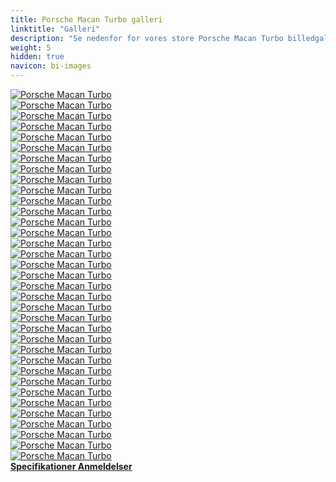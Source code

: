 ```yaml
---
title: Porsche Macan Turbo galleri
linktitle: "Galleri"
description: "Se nedenfor for vores store Porsche Macan Turbo billedgalleri. Klik på billederne for versioner i høj opløsning."
weight: 5
hidden: true
navicon: bi-images
---
```

<!-- markdownlint-disable MD033 -->
<div class="row" id ="my-gallery">
	<div class="pswp-grid-item col-6 col-md-4">
		<a href="https://media.evkx.net/multimedia/models/porsche/macan/macan_turbo/chargeport_1.jpg"
data-pswp-src="https://media.evkx.net/multimedia/models/porsche/macan/macan_turbo/chargeport_1.jpg"
data-pswp-width="3000"
data-pswp-height="2250" 
target="_blank">
			<img src="https://media.evkx.net/multimedia/models/porsche/macan/macan_turbo/chargeport_1_xst.jpg" alt="Porsche Macan Turbo" class="img-fluid " />
		</a>
	</div>
	<div class="pswp-grid-item col-6 col-md-4">
		<a href="https://media.evkx.net/multimedia/models/porsche/macan/macan_turbo/details_1.jpg"
data-pswp-src="https://media.evkx.net/multimedia/models/porsche/macan/macan_turbo/details_1.jpg"
data-pswp-width="3000"
data-pswp-height="1788" 
target="_blank">
			<img src="https://media.evkx.net/multimedia/models/porsche/macan/macan_turbo/details_1_xst.jpg" alt="Porsche Macan Turbo" class="img-fluid " />
		</a>
	</div>
	<div class="pswp-grid-item col-6 col-md-4">
		<a href="https://media.evkx.net/multimedia/models/porsche/macan/macan_turbo/details_2.jpg"
data-pswp-src="https://media.evkx.net/multimedia/models/porsche/macan/macan_turbo/details_2.jpg"
data-pswp-width="3000"
data-pswp-height="2001" 
target="_blank">
			<img src="https://media.evkx.net/multimedia/models/porsche/macan/macan_turbo/details_2_xst.jpg" alt="Porsche Macan Turbo" class="img-fluid " />
		</a>
	</div>
	<div class="pswp-grid-item col-6 col-md-4">
		<a href="https://media.evkx.net/multimedia/models/porsche/macan/macan_turbo/details_3.jpg"
data-pswp-src="https://media.evkx.net/multimedia/models/porsche/macan/macan_turbo/details_3.jpg"
data-pswp-width="3000"
data-pswp-height="2001" 
target="_blank">
			<img src="https://media.evkx.net/multimedia/models/porsche/macan/macan_turbo/details_3_xst.jpg" alt="Porsche Macan Turbo" class="img-fluid " />
		</a>
	</div>
	<div class="pswp-grid-item col-6 col-md-4">
		<a href="https://media.evkx.net/multimedia/models/porsche/macan/macan_turbo/exterior_1.jpg"
data-pswp-src="https://media.evkx.net/multimedia/models/porsche/macan/macan_turbo/exterior_1.jpg"
data-pswp-width="3000"
data-pswp-height="1687" 
target="_blank">
			<img src="https://media.evkx.net/multimedia/models/porsche/macan/macan_turbo/exterior_1_xst.jpg" alt="Porsche Macan Turbo" class="img-fluid " />
		</a>
	</div>
	<div class="pswp-grid-item col-6 col-md-4">
		<a href="https://media.evkx.net/multimedia/models/porsche/macan/macan_turbo/exterior_10.jpg"
data-pswp-src="https://media.evkx.net/multimedia/models/porsche/macan/macan_turbo/exterior_10.jpg"
data-pswp-width="3000"
data-pswp-height="2000" 
target="_blank">
			<img src="https://media.evkx.net/multimedia/models/porsche/macan/macan_turbo/exterior_10_xst.jpg" alt="Porsche Macan Turbo" class="img-fluid " />
		</a>
	</div>
	<div class="pswp-grid-item col-6 col-md-4">
		<a href="https://media.evkx.net/multimedia/models/porsche/macan/macan_turbo/exterior_11.jpg"
data-pswp-src="https://media.evkx.net/multimedia/models/porsche/macan/macan_turbo/exterior_11.jpg"
data-pswp-width="3000"
data-pswp-height="2001" 
target="_blank">
			<img src="https://media.evkx.net/multimedia/models/porsche/macan/macan_turbo/exterior_11_xst.jpg" alt="Porsche Macan Turbo" class="img-fluid " />
		</a>
	</div>
	<div class="pswp-grid-item col-6 col-md-4">
		<a href="https://media.evkx.net/multimedia/models/porsche/macan/macan_turbo/exterior_12.jpg"
data-pswp-src="https://media.evkx.net/multimedia/models/porsche/macan/macan_turbo/exterior_12.jpg"
data-pswp-width="3000"
data-pswp-height="2001" 
target="_blank">
			<img src="https://media.evkx.net/multimedia/models/porsche/macan/macan_turbo/exterior_12_xst.jpg" alt="Porsche Macan Turbo" class="img-fluid " />
		</a>
	</div>
	<div class="pswp-grid-item col-6 col-md-4">
		<a href="https://media.evkx.net/multimedia/models/porsche/macan/macan_turbo/exterior_13.jpg"
data-pswp-src="https://media.evkx.net/multimedia/models/porsche/macan/macan_turbo/exterior_13.jpg"
data-pswp-width="3000"
data-pswp-height="2001" 
target="_blank">
			<img src="https://media.evkx.net/multimedia/models/porsche/macan/macan_turbo/exterior_13_xst.jpg" alt="Porsche Macan Turbo" class="img-fluid " />
		</a>
	</div>
	<div class="pswp-grid-item col-6 col-md-4">
		<a href="https://media.evkx.net/multimedia/models/porsche/macan/macan_turbo/exterior_14.jpg"
data-pswp-src="https://media.evkx.net/multimedia/models/porsche/macan/macan_turbo/exterior_14.jpg"
data-pswp-width="3000"
data-pswp-height="2001" 
target="_blank">
			<img src="https://media.evkx.net/multimedia/models/porsche/macan/macan_turbo/exterior_14_xst.jpg" alt="Porsche Macan Turbo" class="img-fluid " />
		</a>
	</div>
	<div class="pswp-grid-item col-6 col-md-4">
		<a href="https://media.evkx.net/multimedia/models/porsche/macan/macan_turbo/exterior_15.jpg"
data-pswp-src="https://media.evkx.net/multimedia/models/porsche/macan/macan_turbo/exterior_15.jpg"
data-pswp-width="3000"
data-pswp-height="2293" 
target="_blank">
			<img src="https://media.evkx.net/multimedia/models/porsche/macan/macan_turbo/exterior_15_xst.jpg" alt="Porsche Macan Turbo" class="img-fluid " />
		</a>
	</div>
	<div class="pswp-grid-item col-6 col-md-4">
		<a href="https://media.evkx.net/multimedia/models/porsche/macan/macan_turbo/exterior_16.jpg"
data-pswp-src="https://media.evkx.net/multimedia/models/porsche/macan/macan_turbo/exterior_16.jpg"
data-pswp-width="3000"
data-pswp-height="2000" 
target="_blank">
			<img src="https://media.evkx.net/multimedia/models/porsche/macan/macan_turbo/exterior_16_xst.jpg" alt="Porsche Macan Turbo" class="img-fluid " />
		</a>
	</div>
	<div class="pswp-grid-item col-6 col-md-4">
		<a href="https://media.evkx.net/multimedia/models/porsche/macan/macan_turbo/exterior_17.jpg"
data-pswp-src="https://media.evkx.net/multimedia/models/porsche/macan/macan_turbo/exterior_17.jpg"
data-pswp-width="3000"
data-pswp-height="2000" 
target="_blank">
			<img src="https://media.evkx.net/multimedia/models/porsche/macan/macan_turbo/exterior_17_xst.jpg" alt="Porsche Macan Turbo" class="img-fluid " />
		</a>
	</div>
	<div class="pswp-grid-item col-6 col-md-4">
		<a href="https://media.evkx.net/multimedia/models/porsche/macan/macan_turbo/exterior_18.jpg"
data-pswp-src="https://media.evkx.net/multimedia/models/porsche/macan/macan_turbo/exterior_18.jpg"
data-pswp-width="3000"
data-pswp-height="2000" 
target="_blank">
			<img src="https://media.evkx.net/multimedia/models/porsche/macan/macan_turbo/exterior_18_xst.jpg" alt="Porsche Macan Turbo" class="img-fluid " />
		</a>
	</div>
	<div class="pswp-grid-item col-6 col-md-4">
		<a href="https://media.evkx.net/multimedia/models/porsche/macan/macan_turbo/exterior_2.jpg"
data-pswp-src="https://media.evkx.net/multimedia/models/porsche/macan/macan_turbo/exterior_2.jpg"
data-pswp-width="3000"
data-pswp-height="1687" 
target="_blank">
			<img src="https://media.evkx.net/multimedia/models/porsche/macan/macan_turbo/exterior_2_xst.jpg" alt="Porsche Macan Turbo" class="img-fluid " />
		</a>
	</div>
	<div class="pswp-grid-item col-6 col-md-4">
		<a href="https://media.evkx.net/multimedia/models/porsche/macan/macan_turbo/exterior_3.jpg"
data-pswp-src="https://media.evkx.net/multimedia/models/porsche/macan/macan_turbo/exterior_3.jpg"
data-pswp-width="3000"
data-pswp-height="1687" 
target="_blank">
			<img src="https://media.evkx.net/multimedia/models/porsche/macan/macan_turbo/exterior_3_xst.jpg" alt="Porsche Macan Turbo" class="img-fluid " />
		</a>
	</div>
	<div class="pswp-grid-item col-6 col-md-4">
		<a href="https://media.evkx.net/multimedia/models/porsche/macan/macan_turbo/exterior_4.jpg"
data-pswp-src="https://media.evkx.net/multimedia/models/porsche/macan/macan_turbo/exterior_4.jpg"
data-pswp-width="3000"
data-pswp-height="1687" 
target="_blank">
			<img src="https://media.evkx.net/multimedia/models/porsche/macan/macan_turbo/exterior_4_xst.jpg" alt="Porsche Macan Turbo" class="img-fluid " />
		</a>
	</div>
	<div class="pswp-grid-item col-6 col-md-4">
		<a href="https://media.evkx.net/multimedia/models/porsche/macan/macan_turbo/exterior_5.jpg"
data-pswp-src="https://media.evkx.net/multimedia/models/porsche/macan/macan_turbo/exterior_5.jpg"
data-pswp-width="3000"
data-pswp-height="2119" 
target="_blank">
			<img src="https://media.evkx.net/multimedia/models/porsche/macan/macan_turbo/exterior_5_xst.jpg" alt="Porsche Macan Turbo" class="img-fluid " />
		</a>
	</div>
	<div class="pswp-grid-item col-6 col-md-4">
		<a href="https://media.evkx.net/multimedia/models/porsche/macan/macan_turbo/exterior_6.jpg"
data-pswp-src="https://media.evkx.net/multimedia/models/porsche/macan/macan_turbo/exterior_6.jpg"
data-pswp-width="3000"
data-pswp-height="2001" 
target="_blank">
			<img src="https://media.evkx.net/multimedia/models/porsche/macan/macan_turbo/exterior_6_xst.jpg" alt="Porsche Macan Turbo" class="img-fluid " />
		</a>
	</div>
	<div class="pswp-grid-item col-6 col-md-4">
		<a href="https://media.evkx.net/multimedia/models/porsche/macan/macan_turbo/exterior_7.jpg"
data-pswp-src="https://media.evkx.net/multimedia/models/porsche/macan/macan_turbo/exterior_7.jpg"
data-pswp-width="3000"
data-pswp-height="2000" 
target="_blank">
			<img src="https://media.evkx.net/multimedia/models/porsche/macan/macan_turbo/exterior_7_xst.jpg" alt="Porsche Macan Turbo" class="img-fluid " />
		</a>
	</div>
	<div class="pswp-grid-item col-6 col-md-4">
		<a href="https://media.evkx.net/multimedia/models/porsche/macan/macan_turbo/exterior_8.jpg"
data-pswp-src="https://media.evkx.net/multimedia/models/porsche/macan/macan_turbo/exterior_8.jpg"
data-pswp-width="3000"
data-pswp-height="2001" 
target="_blank">
			<img src="https://media.evkx.net/multimedia/models/porsche/macan/macan_turbo/exterior_8_xst.jpg" alt="Porsche Macan Turbo" class="img-fluid " />
		</a>
	</div>
	<div class="pswp-grid-item col-6 col-md-4">
		<a href="https://media.evkx.net/multimedia/models/porsche/macan/macan_turbo/exterior_9.jpg"
data-pswp-src="https://media.evkx.net/multimedia/models/porsche/macan/macan_turbo/exterior_9.jpg"
data-pswp-width="3000"
data-pswp-height="2000" 
target="_blank">
			<img src="https://media.evkx.net/multimedia/models/porsche/macan/macan_turbo/exterior_9_xst.jpg" alt="Porsche Macan Turbo" class="img-fluid " />
		</a>
	</div>
	<div class="pswp-grid-item col-6 col-md-4">
		<a href="https://media.evkx.net/multimedia/models/porsche/macan/macan_turbo/frontseats_1.jpg"
data-pswp-src="https://media.evkx.net/multimedia/models/porsche/macan/macan_turbo/frontseats_1.jpg"
data-pswp-width="3000"
data-pswp-height="2250" 
target="_blank">
			<img src="https://media.evkx.net/multimedia/models/porsche/macan/macan_turbo/frontseats_1_xst.jpg" alt="Porsche Macan Turbo" class="img-fluid " />
		</a>
	</div>
	<div class="pswp-grid-item col-6 col-md-4">
		<a href="https://media.evkx.net/multimedia/models/porsche/macan/macan_turbo/frunk_1.jpg"
data-pswp-src="https://media.evkx.net/multimedia/models/porsche/macan/macan_turbo/frunk_1.jpg"
data-pswp-width="3000"
data-pswp-height="2250" 
target="_blank">
			<img src="https://media.evkx.net/multimedia/models/porsche/macan/macan_turbo/frunk_1_xst.jpg" alt="Porsche Macan Turbo" class="img-fluid " />
		</a>
	</div>
	<div class="pswp-grid-item col-6 col-md-4">
		<a href="https://media.evkx.net/multimedia/models/porsche/macan/macan_turbo/headlights_1.jpg"
data-pswp-src="https://media.evkx.net/multimedia/models/porsche/macan/macan_turbo/headlights_1.jpg"
data-pswp-width="3000"
data-pswp-height="2250" 
target="_blank">
			<img src="https://media.evkx.net/multimedia/models/porsche/macan/macan_turbo/headlights_1_xst.jpg" alt="Porsche Macan Turbo" class="img-fluid " />
		</a>
	</div>
	<div class="pswp-grid-item col-6 col-md-4">
		<a href="https://media.evkx.net/multimedia/models/porsche/macan/macan_turbo/interior_1.jpg"
data-pswp-src="https://media.evkx.net/multimedia/models/porsche/macan/macan_turbo/interior_1.jpg"
data-pswp-width="3000"
data-pswp-height="1687" 
target="_blank">
			<img src="https://media.evkx.net/multimedia/models/porsche/macan/macan_turbo/interior_1_xst.jpg" alt="Porsche Macan Turbo" class="img-fluid " />
		</a>
	</div>
	<div class="pswp-grid-item col-6 col-md-4">
		<a href="https://media.evkx.net/multimedia/models/porsche/macan/macan_turbo/interior_2.jpg"
data-pswp-src="https://media.evkx.net/multimedia/models/porsche/macan/macan_turbo/interior_2.jpg"
data-pswp-width="3000"
data-pswp-height="1893" 
target="_blank">
			<img src="https://media.evkx.net/multimedia/models/porsche/macan/macan_turbo/interior_2_xst.jpg" alt="Porsche Macan Turbo" class="img-fluid " />
		</a>
	</div>
	<div class="pswp-grid-item col-6 col-md-4">
		<a href="https://media.evkx.net/multimedia/models/porsche/macan/macan_turbo/interior_3.jpg"
data-pswp-src="https://media.evkx.net/multimedia/models/porsche/macan/macan_turbo/interior_3.jpg"
data-pswp-width="3000"
data-pswp-height="2000" 
target="_blank">
			<img src="https://media.evkx.net/multimedia/models/porsche/macan/macan_turbo/interior_3_xst.jpg" alt="Porsche Macan Turbo" class="img-fluid " />
		</a>
	</div>
	<div class="pswp-grid-item col-6 col-md-4">
		<a href="https://media.evkx.net/multimedia/models/porsche/macan/macan_turbo/main_1.jpg"
data-pswp-src="https://media.evkx.net/multimedia/models/porsche/macan/macan_turbo/main_1.jpg"
data-pswp-width="3000"
data-pswp-height="1687" 
target="_blank">
			<img src="https://media.evkx.net/multimedia/models/porsche/macan/macan_turbo/main_1_xst.jpg" alt="Porsche Macan Turbo" class="img-fluid " />
		</a>
	</div>
	<div class="pswp-grid-item col-6 col-md-4">
		<a href="https://media.evkx.net/multimedia/models/porsche/macan/macan_turbo/rearlights_1.jpg"
data-pswp-src="https://media.evkx.net/multimedia/models/porsche/macan/macan_turbo/rearlights_1.jpg"
data-pswp-width="3000"
data-pswp-height="2250" 
target="_blank">
			<img src="https://media.evkx.net/multimedia/models/porsche/macan/macan_turbo/rearlights_1_xst.jpg" alt="Porsche Macan Turbo" class="img-fluid " />
		</a>
	</div>
	<div class="pswp-grid-item col-6 col-md-4">
		<a href="https://media.evkx.net/multimedia/models/porsche/macan/macan_turbo/screens_1.jpg"
data-pswp-src="https://media.evkx.net/multimedia/models/porsche/macan/macan_turbo/screens_1.jpg"
data-pswp-width="3000"
data-pswp-height="1687" 
target="_blank">
			<img src="https://media.evkx.net/multimedia/models/porsche/macan/macan_turbo/screens_1_xst.jpg" alt="Porsche Macan Turbo" class="img-fluid " />
		</a>
	</div>
	<div class="pswp-grid-item col-6 col-md-4">
		<a href="https://media.evkx.net/multimedia/models/porsche/macan/macan_turbo/screens_2.jpg"
data-pswp-src="https://media.evkx.net/multimedia/models/porsche/macan/macan_turbo/screens_2.jpg"
data-pswp-width="3000"
data-pswp-height="1788" 
target="_blank">
			<img src="https://media.evkx.net/multimedia/models/porsche/macan/macan_turbo/screens_2_xst.jpg" alt="Porsche Macan Turbo" class="img-fluid " />
		</a>
	</div>
	<div class="pswp-grid-item col-6 col-md-4">
		<a href="https://media.evkx.net/multimedia/models/porsche/macan/macan_turbo/secondrowseats_1.jpg"
data-pswp-src="https://media.evkx.net/multimedia/models/porsche/macan/macan_turbo/secondrowseats_1.jpg"
data-pswp-width="3000"
data-pswp-height="2250" 
target="_blank">
			<img src="https://media.evkx.net/multimedia/models/porsche/macan/macan_turbo/secondrowseats_1_xst.jpg" alt="Porsche Macan Turbo" class="img-fluid " />
		</a>
	</div>
	<div class="pswp-grid-item col-6 col-md-4">
		<a href="https://media.evkx.net/multimedia/models/porsche/macan/macan_turbo/trunk_1.jpg"
data-pswp-src="https://media.evkx.net/multimedia/models/porsche/macan/macan_turbo/trunk_1.jpg"
data-pswp-width="3000"
data-pswp-height="2250" 
target="_blank">
			<img src="https://media.evkx.net/multimedia/models/porsche/macan/macan_turbo/trunk_1_xst.jpg" alt="Porsche Macan Turbo" class="img-fluid " />
		</a>
	</div>
	<div class="pswp-grid-item col-6 col-md-4">
		<a href="https://media.evkx.net/multimedia/models/porsche/macan/macan_turbo/wheels_1.jpg"
data-pswp-src="https://media.evkx.net/multimedia/models/porsche/macan/macan_turbo/wheels_1.jpg"
data-pswp-width="3000"
data-pswp-height="2250" 
target="_blank">
			<img src="https://media.evkx.net/multimedia/models/porsche/macan/macan_turbo/wheels_1_xst.jpg" alt="Porsche Macan Turbo" class="img-fluid " />
		</a>
	</div>
</div>
<script type="module">
  import PhotoSwipeLightbox from '/js/photoswipe-lightbox.esm.js';
    const lightbox = new PhotoSwipeLightbox({
       gallery: '#my-gallery',
        children: 'a',
        pswpModule: () => import('/js/photoswipe.esm.js')
    });
lightbox.init();
</script>
<div class="mt-3 mb-3">
<a href="../specifications/" class="text-decoration-none text-black">
<strong><i class="bi-arrow-left"></i> Specifikationer </strong>
</a>
<a href="../reviews/" class="text-decoration-none text-black float-end">
<strong>Anmeldelser <i class="bi-arrow-right"></i></strong>
</a>
</div>
